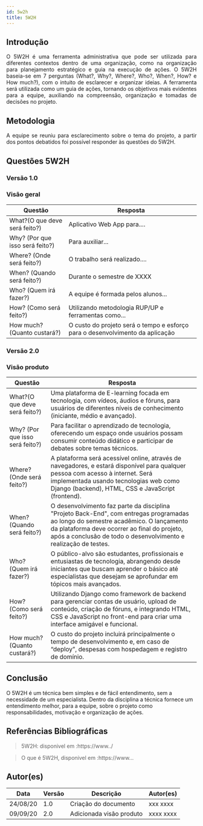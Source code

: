 ```yaml
---
id: 5w2h
title: 5W2H
---
```


## Introdução

<p align = "justify">
    O 5W2H é uma ferramenta administrativa  que pode ser utilizada para diferentes contextos dentro de uma organização, como na organização para planejamento estratégico e guia na execução de ações. O 5W2H baseia-se em 7 perguntas (What?, Why?, Where?, Who?, When?, How? e How much?), com o intuito de esclarecer e organizar ideias. A ferramenta será utilizada como um guia de ações, tornando os objetivos mais evidentes para a equipe, auxiliando na compreensão, organização e tomadas de decisões no projeto.
</p>

## Metodologia

<p align = "justify">
    A equipe se reuniu para esclarecimento sobre o tema do projeto, a partir dos pontos debatidos foi possível responder às questões do 5W2H.  
</p>


## Questões 5W2H

### Versão 1.0

### Visão geral

|Questão|Resposta|
|-------|--------|
|What?(O que deve será feito?)|Aplicativo Web App para.... |
|Why? (Por que isso será feito?)|Para auxiliar...|
|Where? (Onde será feito?)|O trabalho será realizado....|
|When? (Quando será feito?)|Durante o semestre de XXXX|
|Who? (Quem irá fazer?)|A equipe é formada pelos alunos...|
|How? (Como será feito?)|Utilizando metodologia RUP/UP e ferramentas como...|
|How much? (Quanto custará?)|O custo do projeto será o tempo e esforço para o desenvolvimento da aplicação|


### Versão 2.0

### Visão produto

|Questão|Resposta|
|-------|--------|
|What?(O que deve será feito?)| Uma plataforma de E-learning focada em tecnologia, com vídeos, áudios e fóruns, para usuários de diferentes níveis de conhecimento (iniciante, médio e avançado).|
|Why? (Por que isso será feito?)| Para facilitar o aprendizado de tecnologia, oferecendo um espaço onde usuários possam consumir conteúdo didático e participar de debates sobre temas técnicos.|
|Where? (Onde será feito?)|A plataforma será acessível online, através de navegadores, e estará disponível para qualquer pessoa com acesso à internet. Será implementada usando tecnologias web como Django (backend), HTML, CSS e JavaScript (frontend).|
|When? (Quando será feito?)| O desenvolvimento faz parte da disciplina "Projeto Back-End", com entregas programadas ao longo do semestre acadêmico. O lançamento da plataforma deve ocorrer ao final do projeto, após a conclusão de todo o desenvolvimento e realização de testes.|
|Who? (Quem irá fazer?)| O público-alvo são estudantes, profissionais e entusiastas de tecnologia, abrangendo desde iniciantes que buscam aprender o básico até especialistas que desejam se aprofundar em tópicos mais avançados.|
|How? (Como será feito?)| Utilizando Django como framework de backend para gerenciar contas de usuário, upload de conteúdo, criação de fóruns, e integrando HTML, CSS e JavaScript no front-end para criar uma interface amigável e funcional. |
|How much? (Quanto custará?)|O custo do projeto incluirá principalmente o tempo de desenvolvimento e, em caso de “deploy”, despesas com hospedagem e registro de domínio.|


## Conclusão

O 5W2H é um técnica bem simples e de fácil entendimento, sem a necessidade de um especialista. Dentro da disciplina a técnica fornece um entendimento melhor, para a equipe, sobre o projeto como responsabilidades, motivação e organização de ações.   
 
 
## Referências Bibliográficas
> 5W2H: disponivel em :https://www../

> O que é 5W2H, disponivel em :https://www...

## Autor(es)
| Data | Versão | Descrição | Autor(es) |
| -- | -- | -- | -- |
| 24/08/20 | 1.0 | Criação do documento | xxx xxxx | 
| 09/09/20 | 2.0 | Adicionada visão produto | xxxx xxxx | 
